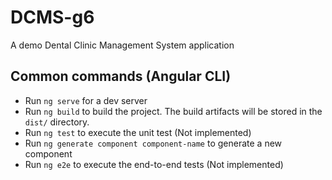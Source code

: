 # DCMS-g6

A demo Dental Clinic Management System application

## Common commands (Angular CLI)

- Run `ng serve` for a dev server
- Run `ng build` to build the project. The build artifacts will be stored in the `dist/` directory.
- Run `ng test` to execute the unit test (Not implemented)
- Run `ng generate component component-name` to generate a new component
- Run `ng e2e` to execute the end-to-end tests (Not implemented)
